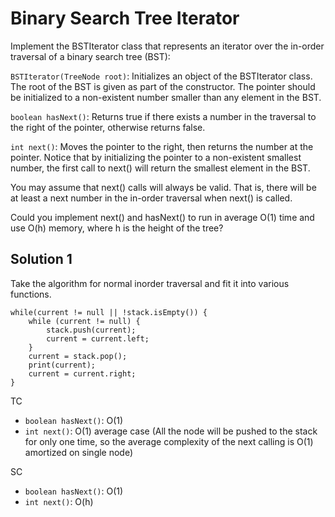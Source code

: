 # Binary Search Tree Iterator

Implement the BSTIterator class that represents an iterator over the in-order traversal of a binary
search tree (BST):

`BSTIterator(TreeNode root)`: Initializes an object of the BSTIterator class. The root of the BST is
given as part of the constructor. The pointer should be initialized to a non-existent number smaller
than any element in the BST.

`boolean hasNext()`: Returns true if there exists a number in the traversal to the right of the
pointer, otherwise returns false.

`int next()`: Moves the pointer to the right, then returns the number at the pointer. Notice that by
initializing the pointer to a non-existent smallest number, the first call to next() will return the
smallest element in the BST.

You may assume that next() calls will always be valid. That is, there will be at least a next number
in the in-order traversal when next() is called.

Could you implement next() and hasNext() to run in average O(1) time and use O(h) memory, where h is
the height of the tree?

## Solution 1

Take the algorithm for normal inorder traversal and fit it into various functions.

```
while(current != null || !stack.isEmpty()) {
    while (current != null) {
        stack.push(current);
        current = current.left;
    }
    current = stack.pop();
    print(current);
    current = current.right;
}
```

TC

* `boolean hasNext()`: O(1)
* `int next()`: O(1) average case (All the node will be pushed to the stack for only one time, so
  the average complexity of the next calling is O(1) amortized on single node)

SC

* `boolean hasNext()`: O(1)
* `int next()`: O(h)
